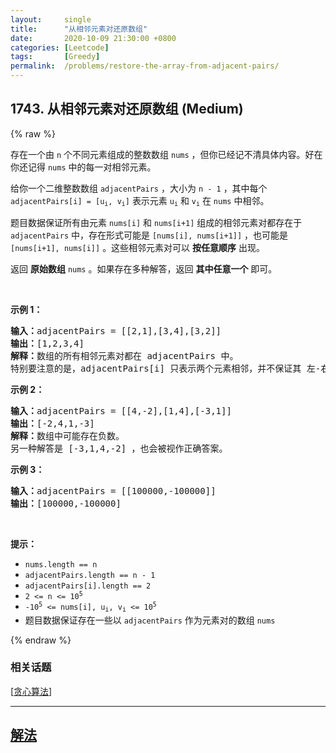 ```yaml
---
layout:     single
title:      "从相邻元素对还原数组"
date:       2020-10-09 21:30:00 +0800
categories: [Leetcode]
tags:       [Greedy]
permalink:  /problems/restore-the-array-from-adjacent-pairs/
---
```


## 1743. 从相邻元素对还原数组 (Medium)

{% raw %}

<p>存在一个由 <code>n</code> 个不同元素组成的整数数组 <code>nums</code> ，但你已经记不清具体内容。好在你还记得 <code>nums</code> 中的每一对相邻元素。</p>

<p>给你一个二维整数数组 <code>adjacentPairs</code> ，大小为 <code>n - 1</code> ，其中每个 <code>adjacentPairs[i] = [u<sub>i</sub>, v<sub>i</sub>]</code> 表示元素 <code>u<sub>i</sub></code> 和 <code>v<sub>i</sub></code> 在 <code>nums</code> 中相邻。</p>

<p>题目数据保证所有由元素 <code>nums[i]</code> 和 <code>nums[i+1]</code> 组成的相邻元素对都存在于 <code>adjacentPairs</code> 中，存在形式可能是 <code>[nums[i], nums[i+1]]</code> ，也可能是 <code>[nums[i+1], nums[i]]</code> 。这些相邻元素对可以 <strong>按任意顺序</strong> 出现。</p>

<p>返回 <strong>原始数组</strong><em> </em><code>nums</code><em> </em>。如果存在多种解答，返回 <strong>其中任意一个</strong> 即可。</p>

<p> </p>

<p><strong>示例 1：</strong></p>

<pre>
<strong>输入：</strong>adjacentPairs = [[2,1],[3,4],[3,2]]
<strong>输出：</strong>[1,2,3,4]
<strong>解释：</strong>数组的所有相邻元素对都在 adjacentPairs 中。
特别要注意的是，adjacentPairs[i] 只表示两个元素相邻，并不保证其 左-右 顺序。
</pre>

<p><strong>示例 2：</strong></p>

<pre>
<strong>输入：</strong>adjacentPairs = [[4,-2],[1,4],[-3,1]]
<strong>输出：</strong>[-2,4,1,-3]
<strong>解释：</strong>数组中可能存在负数。
另一种解答是 [-3,1,4,-2] ，也会被视作正确答案。
</pre>

<p><strong>示例 3：</strong></p>

<pre>
<strong>输入：</strong>adjacentPairs = [[100000,-100000]]
<strong>输出：</strong>[100000,-100000]
</pre>

<p> </p>

<p><strong>提示：</strong></p>

<ul>
	<li><code>nums.length == n</code></li>
	<li><code>adjacentPairs.length == n - 1</code></li>
	<li><code>adjacentPairs[i].length == 2</code></li>
	<li><code>2 <= n <= 10<sup>5</sup></code></li>
	<li><code>-10<sup>5</sup> <= nums[i], u<sub>i</sub>, v<sub>i</sub> <= 10<sup>5</sup></code></li>
	<li>题目数据保证存在一些以 <code>adjacentPairs</code> 作为元素对的数组 <code>nums</code></li>
</ul>

{% endraw %}

### 相关话题
  [[贪心算法](https://github.com/openset/leetcode/tree/master/tag/greedy/README.md)]

---

## [解法](https://github.com/openset/leetcode/tree/master/problems/restore-the-array-from-adjacent-pairs)
